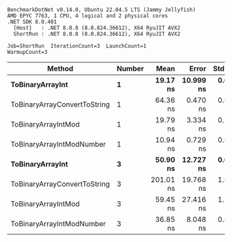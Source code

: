 ```

BenchmarkDotNet v0.14.0, Ubuntu 22.04.5 LTS (Jammy Jellyfish)
AMD EPYC 7763, 1 CPU, 4 logical and 2 physical cores
.NET SDK 8.0.401
  [Host]   : .NET 8.0.8 (8.0.824.36612), X64 RyuJIT AVX2
  ShortRun : .NET 8.0.8 (8.0.824.36612), X64 RyuJIT AVX2

Job=ShortRun  IterationCount=3  LaunchCount=1  
WarmupCount=3  

```
| Method                       | Number | Mean      | Error     | StdDev   | Min       | Max       | Gen0   | Allocated |
|----------------------------- |------- |----------:|----------:|---------:|----------:|----------:|-------:|----------:|
| **ToBinaryArrayInt**             | **1**      |  **19.17 ns** | **10.999 ns** | **0.603 ns** |  **18.68 ns** |  **19.84 ns** | **0.0004** |      **32 B** |
| ToBinaryArrayConvertToString | 1      |  64.36 ns |  0.470 ns | 0.026 ns |  64.33 ns |  64.38 ns | 0.0011 |      96 B |
| ToBinaryArrayIntMod          | 1      |  19.79 ns |  3.334 ns | 0.183 ns |  19.62 ns |  19.98 ns | 0.0004 |      32 B |
| ToBinaryArrayIntModNumber    | 1      |  10.94 ns |  0.729 ns | 0.040 ns |  10.91 ns |  10.99 ns | 0.0004 |      32 B |
| **ToBinaryArrayInt**             | **3**      |  **50.90 ns** | **12.727 ns** | **0.698 ns** |  **50.12 ns** |  **51.46 ns** | **0.0011** |      **96 B** |
| ToBinaryArrayConvertToString | 3      | 201.01 ns | 19.768 ns | 1.084 ns | 200.37 ns | 202.26 ns | 0.0033 |     296 B |
| ToBinaryArrayIntMod          | 3      |  59.45 ns | 27.416 ns | 1.503 ns |  58.21 ns |  61.12 ns | 0.0011 |      96 B |
| ToBinaryArrayIntModNumber    | 3      |  36.85 ns |  8.048 ns | 0.441 ns |  36.38 ns |  37.25 ns | 0.0011 |      96 B |
